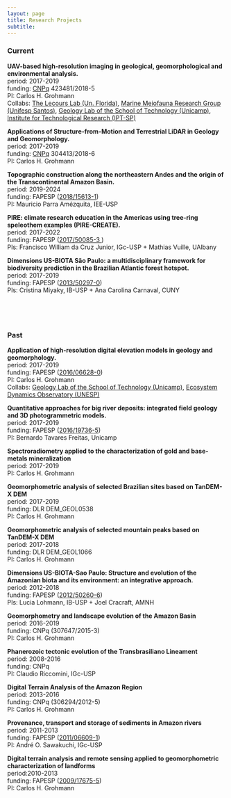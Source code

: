 ```yaml
---
layout: page
title: Research Projects
subtitle: 
---
```


### **Current**

<a name="cnpq_uav"></a>**UAV-based high-resolution imaging in geological, geomorphological and environmental analysis.**  
period: 2017-2019  
funding: [CNPq](http://www.cnpq.br) 423481/2018-5  
PI: Carlos H. Grohmann  
Collabs: [The Lecours Lab (Un. Florida)](https://www.thelecourslab.org), 
[Marine Meiofauna Research Group (Unifesp Santos)](http://fonsecagfc.wixsite.com/np-meiofauna), [Geology Lab of the School of Technology (Unicamp)](https://wordpress.ft.unicamp.br/bernardotf/l-geo/), [Institute for Technological Research (IPT-SP)](https://www.ipt.br/EN)  

<a name="cnpq_pq2019"></a>**Applications of Structure-from-Motion and Terrestrial LiDAR in Geology and Geomorphology.**  
period: 2017-2019  
funding: [CNPq](http://www.cnpq.br) 304413/2018-6  
PI: Carlos H. Grohmann  

<a name="mauricio_jp2"></a>**Topographic construction along the northeastern Andes and the origin of the Transcontinental Amazon Basin.**  
period: 2019-2024  
funding: FAPESP ([2018/15613-1](https://bv.fapesp.br/en/auxilios/103793/topographic-construction-along-the-northeastern-andes-and-the-origin-of-the-transcontinental-amazon/))  
PI: Mauricio Parra Amézquita, IEE-USP  

<a name="fapesp_pire"></a>**PIRE: climate research education in the Americas using tree-ring speleothem examples (PIRE-CREATE).**  
period: 2017-2022  
funding: FAPESP ([2017/50085-3 ](http://www.bv.fapesp.br/en/auxilios/82209/dimensions-us-biota-sao-paulo-a-multidisciplinary-framework-for-biodiversity-prediction-in-the-braz/))  
PIs: Francisco William da Cruz Junior, IGc-USP + Mathias Vuille, UAlbany  

<a name="fapesp_afbiota"></a>**Dimensions US-BIOTA São Paulo: a multidisciplinary framework for biodiversity prediction in the Brazilian Atlantic forest hotspot.**  
period: 2017-2019  
funding: FAPESP ([2013/50297-0](http://www.bv.fapesp.br/en/auxilios/82209/dimensions-us-biota-sao-paulo-a-multidisciplinary-framework-for-biodiversity-prediction-in-the-braz/))  
PIs: Cristina Miyaky, IB-USP + Ana Carolina Carnaval, CUNY  

&nbsp;

&nbsp;

### **Past**
<a name="fapesp_tls"></a>**Application of high-resolution digital elevation models in geology and geomorphology.**  
period: 2017-2019  
funding: FAPESP ([2016/06628-0](http://www.bv.fapesp.br/en/auxilios/96792/application-of-high-resolution-digital-elevation-models-in-geology-and-geomorphology/))  
PI: Carlos H. Grohmann  
Collabs: [Geology Lab of the School of Technology (Unicamp)](https://wordpress.ft.unicamp.br/bernardotf/l-geo/), [Ecosystem Dynamics Observatory (UNESP)](http://tscanada.wixsite.com/ecodyn)  

<a name="fapesp_aeds"></a>**Quantitative approaches for big river deposits: integrated field geology and 3D photogrammetric models.**  
period: 2017-2019  
funding: FAPESP ([2016/19736-5](http://www.bv.fapesp.br/en/auxilios/95546/quantitative-approaches-for-big-river-deposits-integrated-field-geology-and-3d-photogrammetric-mode/))  
PI: Bernardo Tavares Freitas, Unicamp  

<a name="cprm_oncinha"></a>**Spectroradiometry applied to the characterization of gold and base-metals mineralization**  
period: 2017-2019  
PI: Carlos H. Grohmann  

<a name="tdx_brazil"></a>**Geomorphometric analysis of selected Brazilian sites based on TanDEM-X DEM**  
period: 2017-2019  
funding: DLR DEM_GEOL0538  
PI: Carlos H. Grohmann  

<a name="tdx_ultras"></a>**Geomorphometric analysis of selected mountain peaks based on TanDEM-X DEM**  
period: 2017-2018  
funding: DLR DEM_GEOL1066  
PI: Carlos H. Grohmann  

<a name="fapesp_ambiota"></a>**Dimensions US-BIOTA-Sao Paulo: Structure and evolution of the Amazonian biota and its environment: an integrative approach.**  
period: 2012-2018  
funding: FAPESP ([2012/50260-6](http://www.bv.fapesp.br/en/auxilios/55077/structure-and-evolution-of-the-amazonian-biota-and-its-environment-an-integrative-approach/))  
PIs: Lucia Lohmann, IB-USP + Joel Cracraft, AMNH  

<a name="cnpq_pq2016"></a>**Geomorphometry and landscape evolution of the Amazon Basin**  
period: 2016-2019  
funding: CNPq (307647/2015-3)  
PI: Carlos H. Grohmann  

<a name="cnpq_ltb"></a>**Phanerozoic tectonic evolution of the Transbrasiliano Lineament**  
period: 2008-2016  
funding: CNPq  
PI: Claudio Riccomini, IGc-USP  

<a name="cnpq_pq2013"></a>**Digital Terrain Analysis of the Amazon Region**  
period: 2013-2016  
funding: CNPq (306294/2012-5)  
PI: Carlos H. Grohmann  

<a name="fapesp_fruta"></a>**Provenance, transport and storage of sediments in Amazon rivers**  
period: 2011-2013  
funding: FAPESP ([2011/06609-1](http://www.bv.fapesp.br/en/auxilios/31588/provenance-transport-and-storage-of-sediments-in-amazon-rivers/))  
PI: André O. Sawakuchi, IGc-USP  

<a name="fapesp_lidar"></a>**Digital terrain analysis and remote sensing applied to geomorphometric characterization of landforms**  
period:2010-2013  
funding: FAPESP ([2009/17675-5](http://www.bv.fapesp.br/en/auxilios/26282/digital-terrain-analysis-and-remote-sensing-applied-to-geomorphometric-characterization-of-landforms/))  
PI: Carlos H. Grohmann  
